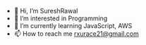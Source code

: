 - 👋 Hi, I’m SureshRawal
- 👀 I’m interested in Programming
- 🌱 I’m currently learning JavaScript, AWS
- 📫 How to reach me rxurace21@gmail.com

<!---
SureshRawal21/SureshRawal21 is a ✨ special ✨ repository because its `README.md` (this file) appears on your GitHub profile.
You can click the Preview link to take a look at your changes.
--->
